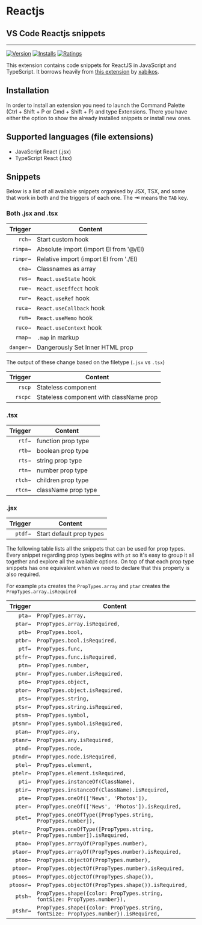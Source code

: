 # Reactjs

## VS Code Reactjs snippets

---

[![Version](https://vsmarketplacebadge.apphb.com/version/elwynco.react-snippets-basic.svg)](https://marketplace.visualstudio.com/items?itemName=elwynco.react-snippets-basic)
[![Installs](https://vsmarketplacebadge.apphb.com/installs/elwynco.react-snippets-basic.svg)](https://marketplace.visualstudio.com/items?itemName=elwynco.react-snippets-basic)
[![Ratings](https://vsmarketplacebadge.apphb.com/rating/elwynco.react-snippets-basic.svg)](https://marketplace.visualstudio.com/items?itemName=elwynco.react-snippets-basic)

This extension contains code snippets for ReactJS in JavaScript and TypeScript. It borrows heavily from [this extension](https://marketplace.visualstudio.com/items?itemName=xabikos.ReactSnippets) by [xabikos](https://github.com/xabikos/vscode-react).

## Installation

In order to install an extension you need to launch the Command Palette (Ctrl + Shift + P or Cmd + Shift + P) and type Extensions.
There you have either the option to show the already installed snippets or install new ones.

## Supported languages (file extensions)

- JavaScript React (.jsx)
- TypeScript React (.tsx)

## Snippets

Below is a list of all available snippets organised by JSX, TSX, and some that work in both and the triggers of each one. The **⇥** means the `TAB` key.

### Both .jsx and .tsx

|  Trigger  | Content                                                          |
| --------: | ---------------------------------------------------------------- |
|    `rch→` | Start custom hook                                                |
|  `rimpa→` | Absolute import (import El from '@/El)                           |
|  `rimpr→` | Relative import (import El from './El)                           |
|    `cna→` | Classnames as array                                              |
|    `rus→` | `React.useState` hook                                            |
|    `rue→` | `React.useEffect` hook                                           |
|    `rur→` | `React.useRef` hook                                              |
|   `ruca→` | `React.useCallback` hook                                         |
|    `rum→` | `React.useMemo` hook                                             |
|   `ruco→` | `React.useContext` hook                                          |
|   `rmap→` | `.map` in markup                                                 |
| `danger→` | Dangerously Set Inner HTML prop                                  |

The output of these change based on the filetype (`.jsx` vs `.tsx`)

|  Trigger  | Content                                                          |
| -------:  | ---------------------------------------------------------------- |
|    `rscp` | Stateless component                                              |
|   `rscpc` | Stateless component with className prop                          |


### .tsx

|  Trigger  | Content                                                          |
| -------:  | ---------------------------------------------------------------- |
|    `rtf→` | function prop type                                               |
|    `rtb→` | boolean prop type                                                |
|    `rts→` | string prop type                                                |
|    `rtn→` | number prop type                                                |
|   `rtch→` | children prop type                                               |
|   `rtcn→` | className prop type                                              |


### .jsx

|  Trigger  | Content                                                          |
| -------:  | ---------------------------------------------------------------- |
|   `ptdf→` | Start default prop types                                         |


The following table lists all the snippets that can be used for prop types.
Every snippet regarding prop types begins with `pt` so it's easy to group it all together and explore all the available options.
On top of that each prop type snippets has one equivalent when we need to declare that this property is also required.

For example ```pta``` creates the ```PropTypes.array``` and ```ptar``` creates the ```PropTypes.array.isRequired```

| Trigger  | Content |
| -------: | ------- |
| `pta→`   | `PropTypes.array,` |
| `ptar→`  | `PropTypes.array.isRequired,` |
| `ptb→`   | `PropTypes.bool,` |
| `ptbr→`  | `PropTypes.bool.isRequired,` |
| `ptf→`   | `PropTypes.func,` |
| `ptfr→`  | `PropTypes.func.isRequired,` |
| `ptn→`   | `PropTypes.number,` |
| `ptnr→`  | `PropTypes.number.isRequired,` |
| `pto→`   | `PropTypes.object,` |
| `ptor→`  | `PropTypes.object.isRequired,` |
| `pts→`   | `PropTypes.string,` |
| `ptsr→`  | `PropTypes.string.isRequired,` |
| `ptsm→`  | `PropTypes.symbol,` |
| `ptsmr→` | `PropTypes.symbol.isRequired,` |
| `ptan→`  | `PropTypes.any,` |
| `ptanr→` | `PropTypes.any.isRequired,` |
| `ptnd→`  | `PropTypes.node,` |
| `ptndr→` | `PropTypes.node.isRequired,` |
| `ptel→`  | `PropTypes.element,` |
| `ptelr→` | `PropTypes.element.isRequired,` |
| `pti→`   | `PropTypes.instanceOf(ClassName),` |
| `ptir→`  | `PropTypes.instanceOf(ClassName).isRequired,` |
| `pte→`   | `PropTypes.oneOf(['News', 'Photos']),` |
| `pter→`  | `PropTypes.oneOf(['News', 'Photos']).isRequired,` |
| `ptet→`  | `PropTypes.oneOfType([PropTypes.string, PropTypes.number]),` |
| `ptetr→` | `PropTypes.oneOfType([PropTypes.string, PropTypes.number]).isRequired,` |
| `ptao→`  | `PropTypes.arrayOf(PropTypes.number),` |
| `ptaor→` | `PropTypes.arrayOf(PropTypes.number).isRequired,` |
| `ptoo→`  | `PropTypes.objectOf(PropTypes.number),` |
| `ptoor→` | `PropTypes.objectOf(PropTypes.number).isRequired,` |
| `ptoos→` | `PropTypes.objectOf(PropTypes.shape()),` |
| `ptoosr→`| `PropTypes.objectOf(PropTypes.shape()).isRequired,` |
| `ptsh→`  | `PropTypes.shape({color: PropTypes.string, fontSize: PropTypes.number}),` |
| `ptshr→` | `PropTypes.shape({color: PropTypes.string, fontSize: PropTypes.number}).isRequired,` |
